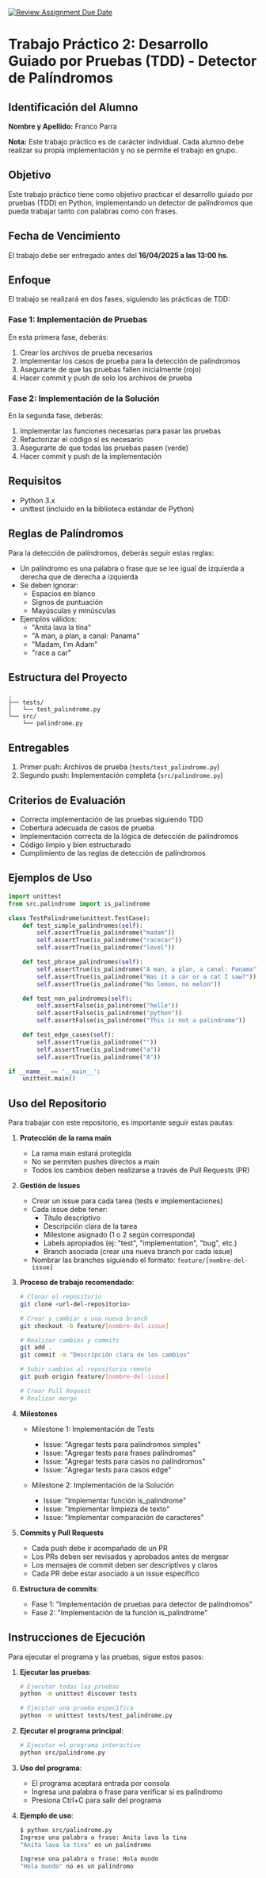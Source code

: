 [![Review Assignment Due Date](https://classroom.github.com/assets/deadline-readme-button-22041afd0340ce965d47ae6ef1cefeee28c7c493a6346c4f15d667ab976d596c.svg)](https://classroom.github.com/a/JovkJbhN)
# Trabajo Práctico 2: Desarrollo Guiado por Pruebas (TDD) - Detector de Palíndromos

## Identificación del Alumno
**Nombre y Apellido:** Franco Parra

**Nota:** Este trabajo práctico es de carácter individual. Cada alumno debe realizar su propia implementación y no se permite el trabajo en grupo.

## Objetivo
Este trabajo práctico tiene como objetivo practicar el desarrollo guiado por pruebas (TDD) en Python, implementando un detector de palíndromos que pueda trabajar tanto con palabras como con frases.

## Fecha de Vencimiento
El trabajo debe ser entregado antes del **16/04/2025 a las 13:00 hs**.

## Enfoque
El trabajo se realizará en dos fases, siguiendo las prácticas de TDD:

### Fase 1: Implementación de Pruebas
En esta primera fase, deberás:
1. Crear los archivos de prueba necesarios
2. Implementar los casos de prueba para la detección de palíndromos
3. Asegurarte de que las pruebas fallen inicialmente (rojo)
4. Hacer commit y push de solo los archivos de prueba

### Fase 2: Implementación de la Solución
En la segunda fase, deberás:
1. Implementar las funciones necesarias para pasar las pruebas
2. Refactorizar el código si es necesario
3. Asegurarte de que todas las pruebas pasen (verde)
4. Hacer commit y push de la implementación

## Requisitos
- Python 3.x
- unittest (incluido en la biblioteca estándar de Python)

## Reglas de Palíndromos
Para la detección de palíndromos, deberás seguir estas reglas:
- Un palíndromo es una palabra o frase que se lee igual de izquierda a derecha que de derecha a izquierda
- Se deben ignorar:
  - Espacios en blanco
  - Signos de puntuación
  - Mayúsculas y minúsculas
- Ejemplos válidos:
  - "Anita lava la tina"
  - "A man, a plan, a canal: Panama"
  - "Madam, I'm Adam"
  - "race a car"

## Estructura del Proyecto
```
.
├── tests/
│   └── test_palindrome.py
└── src/
    └── palindrome.py
```

## Entregables
1. Primer push: Archivos de prueba (`tests/test_palindrome.py`)
2. Segundo push: Implementación completa (`src/palindrome.py`)

## Criterios de Evaluación
- Correcta implementación de las pruebas siguiendo TDD
- Cobertura adecuada de casos de prueba
- Implementación correcta de la lógica de detección de palíndromos
- Código limpio y bien estructurado
- Cumplimiento de las reglas de detección de palíndromos

## Ejemplos de Uso
```python
import unittest
from src.palindrome import is_palindrome

class TestPalindrome(unittest.TestCase):
    def test_simple_palindromes(self):
        self.assertTrue(is_palindrome("madam"))
        self.assertTrue(is_palindrome("racecar"))
        self.assertTrue(is_palindrome("level"))

    def test_phrase_palindromes(self):
        self.assertTrue(is_palindrome("A man, a plan, a canal: Panama"))
        self.assertTrue(is_palindrome("Was it a car or a cat I saw?"))
        self.assertTrue(is_palindrome("No lemon, no melon"))

    def test_non_palindromes(self):
        self.assertFalse(is_palindrome("hello"))
        self.assertFalse(is_palindrome("python"))
        self.assertFalse(is_palindrome("This is not a palindrome"))

    def test_edge_cases(self):
        self.assertTrue(is_palindrome(""))
        self.assertTrue(is_palindrome("a"))
        self.assertTrue(is_palindrome("A"))

if __name__ == '__main__':
    unittest.main()
```

## Uso del Repositorio
Para trabajar con este repositorio, es importante seguir estas pautas:

1. **Protección de la rama main**
   - La rama main estará protegida
   - No se permiten pushes directos a main
   - Todos los cambios deben realizarse a través de Pull Requests (PR)

2. **Gestión de Issues**
   - Crear un issue para cada tarea (tests e implementaciones)
   - Cada issue debe tener:
     - Título descriptivo
     - Descripción clara de la tarea
     - Milestone asignado (1 o 2 según corresponda)
     - Labels apropiados (ej: "test", "implementation", "bug", etc.)
     - Branch asociada (crear una nueva branch por cada issue)
   - Nombrar las branches siguiendo el formato: `feature/[nombre-del-issue]`

3. **Proceso de trabajo recomendado**:
   ```bash
   # Clonar el repositorio
   git clone <url-del-repositorio>

   # Crear y cambiar a una nueva branch
   git checkout -b feature/[nombre-del-issue]

   # Realizar cambios y commits
   git add .
   git commit -m "Descripción clara de los cambios"

   # Subir cambios al repositorio remoto
   git push origin feature/[nombre-del-issue]

   # Crear Pull Request
   # Realizar merge
   ```

4. **Milestones**
   - Milestone 1: Implementación de Tests
     - Issue: "Agregar tests para palíndromos simples"
     - Issue: "Agregar tests para frases palíndromas"
     - Issue: "Agregar tests para casos no palíndromos"
     - Issue: "Agregar tests para casos edge"
   
   - Milestone 2: Implementación de la Solución
     - Issue: "Implementar función is_palindrome"
     - Issue: "Implementar limpieza de texto"
     - Issue: "Implementar comparación de caracteres"

5. **Commits y Pull Requests**
   - Cada push debe ir acompañado de un PR
   - Los PRs deben ser revisados y aprobados antes de mergear
   - Los mensajes de commit deben ser descriptivos y claros
   - Cada PR debe estar asociado a un issue específico

6. **Estructura de commits**:
   - Fase 1: "Implementación de pruebas para detector de palíndromos"
   - Fase 2: "Implementación de la función is_palindrome"

## Instrucciones de Ejecución
Para ejecutar el programa y las pruebas, sigue estos pasos:

1. **Ejecutar las pruebas**:
   ```bash
   # Ejecutar todas las pruebas
   python -m unittest discover tests

   # Ejecutar una prueba específica
   python -m unittest tests/test_palindrome.py
   ```

2. **Ejecutar el programa principal**:
   ```bash
   # Ejecutar el programa interactivo
   python src/palindrome.py
   ```

3. **Uso del programa**:
   - El programa aceptará entrada por consola
   - Ingresa una palabra o frase para verificar si es palíndromo
   - Presiona Ctrl+C para salir del programa

4. **Ejemplo de uso**:
   ```bash
   $ python src/palindrome.py
   Ingrese una palabra o frase: Anita lava la tina
   "Anita lava la tina" es un palíndromo
   
   Ingrese una palabra o frase: Hola mundo
   "Hola mundo" no es un palíndromo
   ```
